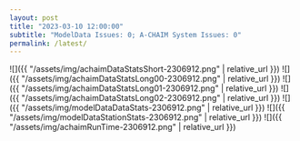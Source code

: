 ```yaml
---
layout: post
title: "2023-03-10 12:00:00"
subtitle: "ModelData Issues: 0; A-CHAIM System Issues: 0"
permalink: /latest/
---
```


![]({{ "/assets/img/achaimDataStatsShort-2306912.png" | relative_url }})
![]({{ "/assets/img/achaimDataStatsLong00-2306912.png" | relative_url }})
![]({{ "/assets/img/achaimDataStatsLong01-2306912.png" | relative_url }})
![]({{ "/assets/img/achaimDataStatsLong02-2306912.png" | relative_url }})
![]({{ "/assets/img/modelDataDataStats-2306912.png" | relative_url }})
![]({{ "/assets/img/modelDataStationStats-2306912.png" | relative_url }})
![]({{ "/assets/img/achaimRunTime-2306912.png" | relative_url }})



